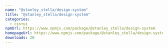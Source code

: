 ```yaml
---
name: "@stanley_stella/design-system"
title: "@stanley_stella/design-system"
categories:
  - css+ui
npmUrl: https://www.npmjs.com/package/@stanley_stella/design-system
homepageUrl: https://www.npmjs.com/package/@stanley_stella/design-system
downloads: 20
---
```

